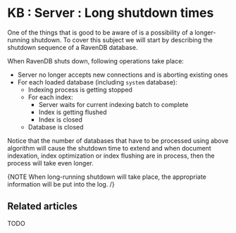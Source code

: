 # KB : Server : Long shutdown times

One of the things that is good to be aware of is a possibility of a longer-running shutdown. To cover this subject we will start by describing the shutdown sequence of a RavenDB database.

When RavenDB shuts down, following operations take place:

* Server no longer accepts new connections and is aborting existing ones   
* For each loaded database (including `system` database):   
	* Indexing process is getting stopped   
	* For each index:   
		* Server waits for current indexing batch to complete    
		* Index is getting flushed   
		* Index is closed   
	* Database is closed    

Notice that the number of databases that have to be processed using above algorithm will cause the shutdown time to extend and when document indexation, index optimization or index flushing are in process, then the process will take even longer.

{NOTE When long-running shutdown will take place, the appropriate information will be put into the log. /}

## Related articles

TODO
